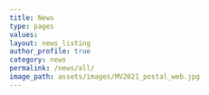 ```yaml
---
title: News
type: pages
values:
layout: news_listing
author_profile: true
category: news
permalink: /news/all/
image_path: assets/images/MV2021_postal_web.jpg
---
```

